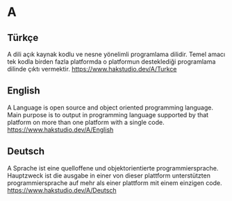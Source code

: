 # A
## Türkçe
A dili açık kaynak kodlu ve nesne yönelimli programlama dilidir. Temel amacı tek kodla birden fazla platformda o platformun desteklediği programlama dilinde çıktı vermektir. https://www.hakstudio.dev/A/Turkce

## English
A Language is open source and object oriented programming language. Main purpose is to output in programming language supported by that platform on more than one platform with a single code. https://www.hakstudio.dev/A/English

## Deutsch
A Sprache ist eine quelloffene und objektorientierte programmiersprache. Hauptzweck ist die ausgabe in einer von dieser plattform unterstützten programmiersprache auf mehr als einer plattform mit einem einzigen code. https://www.hakstudio.dev/A/Deutsch